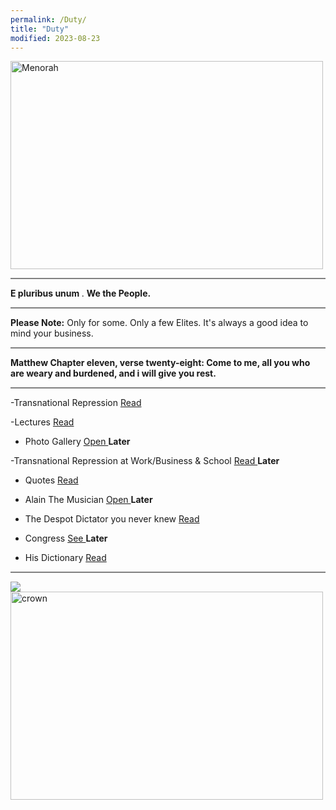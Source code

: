 ```yaml
---
permalink: /Duty/
title: "Duty"
modified: 2023-08-23
---
```









<img src="https://media.npr.org/assets/img/2022/12/15/gettyimages-89046627_wide-7aea08d5387b458f7c59aeb64ef516a394042be9.jpg?s=800&c=85&f=webp" alt="Menorah" width="500" height="333">


<hr style="height:2px;border-width:0;color:gray;background-color:gray">


<b> E pluribus unum </b>.   <b> We the People. </b>


<hr style="height:2px;border-width:0;color:gray;background-color:gray">


<b>Please Note:</b> Only for some. Only a few Elites.  It's always a good idea to mind your business. 


<hr style="height:2px;border-width:0;color:gray;background-color:gray">


<b> Matthew Chapter eleven, verse twenty-eight: Come to me, all you who are weary and burdened, and i will give you rest. </b>


<hr style="height:2px;border-width:0;color:gray;background-color:gray">

-Transnational Repression  <a href=" https://phdcsseiden.github.io/Tr/ "> Read </a> 


-Lectures <a href=" https://phdcsseiden.github.io/Lectures/ "> Read  </a> 


- Photo Gallery <a href="  "> Open  </a> <b>Later</b>


-Transnational Repression at Work/Business & School <a href="  ">  Read </a>  <b>Later</b>


- Quotes <a href=" https://phdcsseiden.github.io/quotes/ "> Read  </a> 


- Alain The Musician <a href=" https://phdcsseiden.github.io/Musician/ "> Open  </a> <b>Later</b>


- The Despot Dictator you never knew <a href=" https://phdcsseiden.github.io/Knew/ "> Read  </a> 


- Congress  <a href=" https://phdcsseiden.github.io/Congress/ "> See </a> <b>Later</b>


- His Dictionary <a href=" https://phdcsseiden.github.io/Dictionary/ "> Read </a> 


<hr style="height:2px;border-width:0;color:gray;background-color:gray">




<img src="https://www.sacredheart.edu/media/shu-media/homepage/Park-Avenue-Campus-980x980.jpg">




<img src="https://www.middletownbiblechurch.org/greateve/crown.JPG" alt="crown" width="500" height="333">

